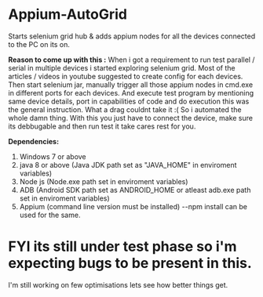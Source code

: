 # Appium-AutoGrid
Starts selenium grid hub &amp; adds appium nodes for all the devices connected to the PC on its on.

<b>Reason to come up with this :</b> When i got a requirement to run test parallel / serial in multiple devices i started exploring selenium grid. Most of the articles / videos in youtube suggested to create config for each devices. Then start selenium jar, manually trigger all those appium nodes in cmd.exe in different ports for each devices. And execute test program by mentioning same device details, port in capabilities of code and do execution this was the general instruction.
What a drag couldnt take it :( 
So i automated the whole damn thing.
With this you just have to connect the device, make sure its debbugable and then run test it take cares rest for you.

<b>Dependencies:</b>
1. Windows 7 or above
2. java 8 or above (Java JDK path set as "JAVA_HOME" in enviroment variables)
3. Node js (Node.exe path set in enviroment variables)
4. ADB (Android SDK path set as ANDROID_HOME or atleast adb.exe path set in enviroment variables)
5. Appium (command line version must be installed) --npm install can be used for the same. 

# FYI its still under test phase so i'm expecting bugs to be present in this.
I'm still working on few optimisations lets see how better things get.
